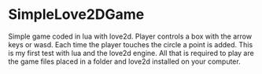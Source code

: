 # SimpleLove2DGame
Simple game coded in lua with love2d.
Player controls a box with the arrow keys or wasd. Each time the player touches the circle a point is added.
This is my first test with lua and the love2d engine. All that is required to play are the game files placed in a folder and love2d installed on your computer.
